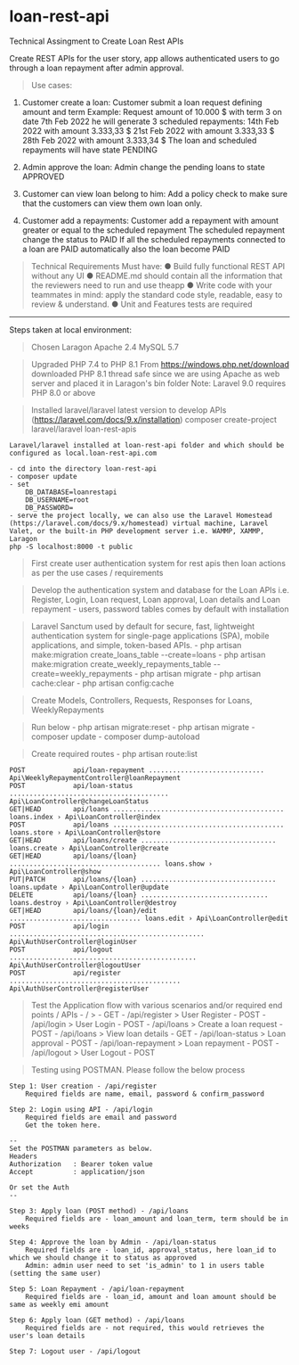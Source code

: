 # loan-rest-api
Technical Assingment to Create Loan Rest APIs

Create REST APIs for the user story, app allows authenticated users to go through a loan repayment after admin approval.

> Use cases:
1) Customer create a loan:
    Customer submit a loan request defining amount and term	
    Example:
        Request amount of 10.000 $ with term 3 on date 7th Feb 2022
        he will generate 3 scheduled repayments:
            14th Feb 2022 with amount 3.333,33 $ 
            21st Feb 2022 with amount 3.333,33 $ 
            28th Feb 2022 with amount 3.333,34 $
        The loan and scheduled repayments will have state PENDING

2) Admin approve the loan:
    Admin change the pending loans to state APPROVED

3) Customer can view loan belong to him:
    Add a policy check to make sure that the customers can view them own loan only.

4) Customer add a repayments:
    Customer add a repayment with amount greater or equal to the scheduled repayment 
    The scheduled repayment change the status to PAID
    If all the scheduled repayments connected to a loan are PAID automatically also the loan become PAID

> Technical Requirements Must have:
    ● Build fully functional REST API without any UI 
    ● README.md should contain all the information that the reviewers need to run and use theapp 
    ● Write code with your teammates in mind: apply the standard code style, readable, easy to review & understand. 
    ● Unit and Features tests are required


-----------------------------
Steps taken at local environment:

> Chosen Laragon
    Apache 2.4
    MySQL 5.7 
	
> Upgraded PHP 7.4 to PHP 8.1 
    From https://windows.php.net/download downloaded PHP 8.1 thread safe since we are using Apache as web server and placed it in Laragon's bin folder
    Note: Laravel 9.0 requires PHP 8.0 or above

> Installed laravel/laravel latest version to develop APIs (https://laravel.com/docs/9.x/installation)
    composer create-project laravel/laravel loan-rest-apis

    Laravel/laravel installed at loan-rest-api folder and which should be configured as local.loan-rest-api.com

    - cd into the directory loan-rest-api
    - composer update
    - set
        DB_DATABASE=loanrestapi
        DB_USERNAME=root
        DB_PASSWORD=
    - serve the project locally, we can also use the Laravel Homestead (https://laravel.com/docs/9.x/homestead) virtual machine, Laravel Valet, or the built-in PHP development server i.e. WAMMP, XAMMP, Laragon 
    php -S localhost:8000 -t public

> First create user authentication system for rest apis then loan actions as per the use cases / requirements

> Develop the authentication system and database for the Loan APIs
    i.e. Register, Login, Loan request, Loan approval, Loan details and Loan repayment
    - users, password tables comes by default with installation
	
> Laravel Sanctum used by default for secure, fast, lightweight authentication system for single-page applications (SPA), mobile applications, and simple, token-based APIs.
    - php artisan make:migration create_loans_table --create=loans
    - php artisan make:migration create_weekly_repayments_table --create=weekly_repayments
    - php artisan migrate
    - php artisan cache:clear
    - php artisan config:cache

> Create Models, Controllers, Requests, Responses for Loans, WeeklyRepayments

> Run below
    - php artisan migrate:reset
    - php artisan migrate
    - composer update
    - composer dump-autoload
	
> Create required routes
    - php artisan route:list

    POST            api/loan-repayment ............................. Api\WeeklyRepaymentController@loanRepayment
    POST            api/loan-status ........................................ Api\LoanController@changeLoanStatus
    GET|HEAD        api/loans ........................................... loans.index › Api\LoanController@index
    POST            api/loans ........................................... loans.store › Api\LoanController@store
    GET|HEAD        api/loans/create .................................. loans.create › Api\LoanController@create
    GET|HEAD        api/loans/{loan} ...................................... loans.show › Api\LoanController@show
    PUT|PATCH       api/loans/{loan} .................................. loans.update › Api\LoanController@update
    DELETE          api/loans/{loan} ................................ loans.destroy › Api\LoanController@destroy
    GET|HEAD        api/loans/{loan}/edit ................................. loans.edit › Api\LoanController@edit
    POST            api/login ................................................. Api\AuthUserController@loginUser
    POST            api/logout ............................................... Api\AuthUserController@logoutUser
    POST            api/register ........................................... Api\AuthUserController@registerUser
  
> Test the Application flow with various scenarios and/or required end points / APIs
    - /                         >                           - GET
    - /api/register             > User Register             - POST
    - /api/login                > User Login                - POST
    - /api/loans                > Create a loan request     - POST
    - /api/loans                > View loan details         - GET
    - /api/loan-status          > Loan approval             - POST
    - /api/loan-repayment       > Loan repayment            - POST
    - /api/logout               > User Logout               - POST

> Testing using POSTMAN. Please follow the below process

    Step 1: User creation - /api/register
        Required fields are name, email, password & confirm_password

    Step 2: Login using API - /api/login
        Required fields are email and password
        Get the token here.

    --
    Set the POSTMAN parameters as below.
    Headers
    Authorization   : Bearer token value
    Accept          : application/json

    Or set the Auth
    --

    Step 3: Apply loan (POST method) - /api/loans
        Required fields are - loan_amount and loan_term, term should be in weeks
	
    Step 4: Approve the loan by Admin - /api/loan-status
        Required fields are - loan_id, approval_status, here loan_id to which we should change it to status as approved
        Admin: admin user need to set 'is_admin' to 1 in users table (setting the same user)

    Step 5: Loan Repayment - /api/loan-repayment
        Required fields are - loan_id, amount and loan amount should be same as weekly emi amount

    Step 6: Apply loan (GET method) - /api/loans 
        Required fields are - not required, this would retrieves the user's loan details

    Step 7: Logout user - /api/logout
